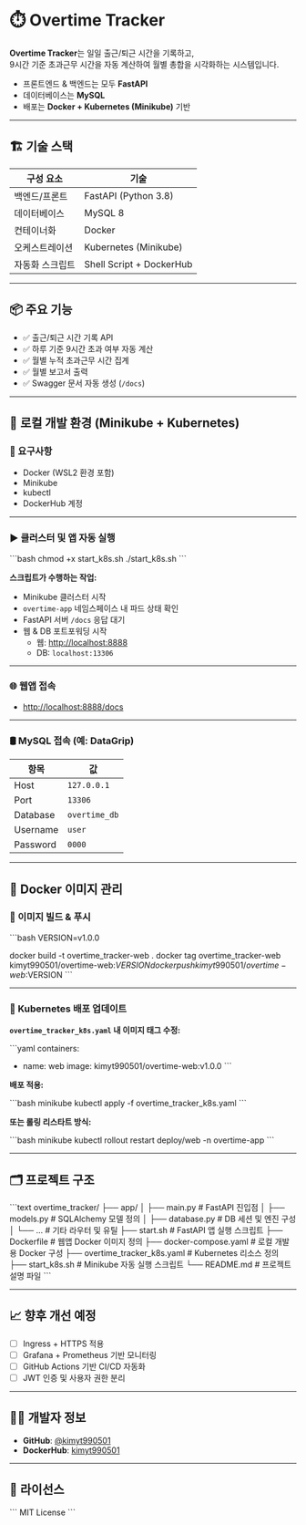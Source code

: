# ⏱️ Overtime Tracker

**Overtime Tracker**는 일일 출근/퇴근 시간을 기록하고,  
9시간 기준 초과근무 시간을 자동 계산하여 월별 총합을 시각화하는 시스템입니다.

- 프론트엔드 & 백엔드는 모두 **FastAPI**
- 데이터베이스는 **MySQL**
- 배포는 **Docker + Kubernetes (Minikube)** 기반

---

## 🏗️ 기술 스택

| 구성 요소       | 기술                     |
|----------------|--------------------------|
| 백엔드/프론트   | FastAPI (Python 3.8)     |
| 데이터베이스    | MySQL 8                  |
| 컨테이너화      | Docker                   |
| 오케스트레이션 | Kubernetes (Minikube)    |
| 자동화 스크립트 | Shell Script + DockerHub |

---

## 📦 주요 기능

- ✅ 출근/퇴근 시간 기록 API
- ✅ 하루 기준 9시간 초과 여부 자동 계산
- ✅ 월별 누적 초과근무 시간 집계
- ✅ 월별 보고서 출력
- ✅ Swagger 문서 자동 생성 (`/docs`)

---

## 🚀 로컬 개발 환경 (Minikube + Kubernetes)

### 🔧 요구사항

- Docker (WSL2 환경 포함)
- Minikube
- kubectl
- DockerHub 계정

---

### ▶️ 클러스터 및 앱 자동 실행

\`\`\`bash
chmod +x start_k8s.sh
./start_k8s.sh
\`\`\`

**스크립트가 수행하는 작업:**

- Minikube 클러스터 시작  
- `overtime-app` 네임스페이스 내 파드 상태 확인  
- FastAPI 서버 `/docs` 응답 대기  
- 웹 & DB 포트포워딩 시작  
  - 웹: [http://localhost:8888](http://localhost:8888)  
  - DB: `localhost:13306`

---

### 🌐 웹앱 접속

- [http://localhost:8888/docs](http://localhost:8888/docs)

---

### 🛢️ MySQL 접속 (예: DataGrip)

| 항목      | 값              |
|-----------|-----------------|
| Host      | `127.0.0.1`     |
| Port      | `13306`         |
| Database  | `overtime_db`   |
| Username  | `user`          |
| Password  | `0000`          |

---

## 🐳 Docker 이미지 관리

### 🔨 이미지 빌드 & 푸시

\`\`\`bash
VERSION=v1.0.0

docker build -t overtime_tracker-web .
docker tag overtime_tracker-web kimyt990501/overtime-web:$VERSION
docker push kimyt990501/overtime-web:$VERSION
\`\`\`

---

### 🚀 Kubernetes 배포 업데이트

**`overtime_tracker_k8s.yaml` 내 이미지 태그 수정:**

\`\`\`yaml
containers:
  - name: web
    image: kimyt990501/overtime-web:v1.0.0
\`\`\`

**배포 적용:**

\`\`\`bash
minikube kubectl apply -f overtime_tracker_k8s.yaml
\`\`\`

**또는 롤링 리스타트 방식:**

\`\`\`bash
minikube kubectl rollout restart deploy/web -n overtime-app
\`\`\`

---

## 🗂️ 프로젝트 구조

\`\`\`text
overtime_tracker/
├── app/
│   ├── main.py                 # FastAPI 진입점
│   ├── models.py               # SQLAlchemy 모델 정의
│   ├── database.py             # DB 세션 및 엔진 구성
│   └── ...                     # 기타 라우터 및 유틸
├── start.sh                    # FastAPI 앱 실행 스크립트
├── Dockerfile                  # 웹앱 Docker 이미지 정의
├── docker-compose.yaml         # 로컬 개발용 Docker 구성
├── overtime_tracker_k8s.yaml   # Kubernetes 리소스 정의
├── start_k8s.sh                # Minikube 자동 실행 스크립트
└── README.md                   # 프로젝트 설명 파일
\`\`\`

---

## 📈 향후 개선 예정

- [ ] Ingress + HTTPS 적용
- [ ] Grafana + Prometheus 기반 모니터링
- [ ] GitHub Actions 기반 CI/CD 자동화
- [ ] JWT 인증 및 사용자 권한 분리

---

## 👨‍💻 개발자 정보

- **GitHub**: [@kimyt990501](https://github.com/kimyt990501)
- **DockerHub**: [kimyt990501](https://hub.docker.com/u/kimyt990501)

---

## 📝 라이선스

\`\`\`
MIT License
\`\`\`